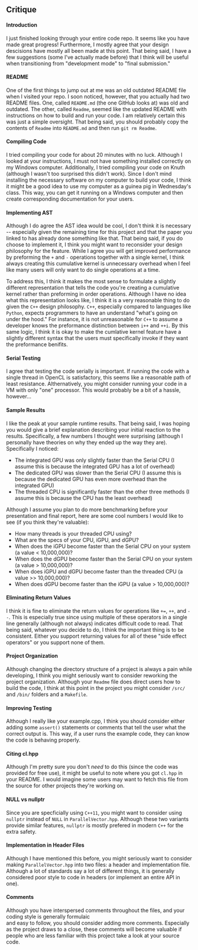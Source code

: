 
## Critique

#### Introduction
I just finished looking through your entire code repo. It seems like you have made great progress!
Furthermore, I mostly agree that your design descisions have mostly all been made at this point. That
being said, I have a few suggestions (some I've actually made before) that I think will be useful when
transitioning from "development mode" to "final submission."

#### README
One of the first things to jump out at me was an old outdated README file when I visited your repo.
I soon noticed, however, that you actually had two README files. One, called `README.md` (the one GitHub
looks at) was old and outdated. The other, called `Readme`, seemed like the updated README with instructions
on how to build and run your code. I am relatively certain this was just a simple oversight. That being said,
you should probably copy the contents of `Readme` into `README.md` and then run `git rm Readme`.

#### Compiling Code
I tried compiling your code for about 20 minutes with no luck. Although I looked at your instructions,
I must not have something installed correctly on my Windows computer. Additionally, I tried compiling your
code on Knuth (although I wasn't too surprised this didn't work). Since I don't mind installing the necessary
software on my computer to build your code, I think it might be a good idea to use my computer as a guinea
pig in Wednesday's class. This way, you can get it running on a Windows computer and then create 
corresponding documentation for your users.

#### Implementing AST
Although I do agree the AST idea would be cool, I don't think it is necessary -- especially given the
remaining time for this project and that the paper you linked to has already done something like that.
That being said, if you do choose to implement it, I think you might want to reconsider your
design philosophy for the feature. While I agree you will get improved performance by preforming the
`+` and `-` operations together with a single kernel, I think always creating this cumulative kernel is
unnecessary overhead when I feel like many users will only want to do single operations at a time.

To address this, I think it makes the most sense to formulate a slightly different representation that
tells the code you're creating a cumulative kernel rather than preforming in order operations. Although
I have no idea what this representation looks like, I think it is a very reasonable thing to do given the
`C++` design philosophy. `C++`, especially compared to languages like `Python`, expects programmers to
have an understand "what's going on under the hood." For instance, it is not unreasonable for `C++` to
assume a developer knows the preformance distinction between `i++` and `++i`. By this same logic, I think
it is okay to make the cumlative kernel feature have a slightly different syntax that the users must 
specifically invoke if they want the preformance benifits.

#### Serial Testing
I agree that testing the code serially is important. If running the code with a single thread in OpenCL is
satisfactory, this seems like a reasonable path of least resistance. Althernatively, you might consider
running your code in a VM with only "one" processor. This would probably be a bit of a hassle, however...

#### Sample Results
I like the peak at your sample runtime results. That being said, I was hoping you would give a brief 
explanation describing your initial reaction to the results. Specifically, a few numbers I thought were 
surprising (although I personally have theories on why they ended up the way they are). Specifically
I noticed:
   * The integrated GPU was only slightly faster than the Serial CPU (I assume this is because the integrated GPU has a lot of overhead)
   * The dedicated GPU was slower than the Serial CPU (I assume this is because the dedicated GPU has even more overhead than the integrated GPU)
   * The threaded CPU is significantly faster than the other three methods (I assume this is because the CPU has the least overhead)

Although I assume you plan to do more benchmarking before your presentation and final report, here are some
cool numbers I would like to see (if you think they're valuable):
   * How many threads is your threaded CPU using?
   * What are the specs of your CPU, iGPU, and dGPU?
   * When does the iGPU become faster than the Serial CPU on your system (a value < 10,000,000)?
   * When does the dGPU become faster than the Serial CPU on your system (a value > 10,000,000)?
   * When does iGPU and dGPU become faster than the threaded CPU (a value >> 10,000,000)?
   * When does dGPU become faster than the iGPU (a value > 10,000,000)?

#### Eliminating Return Values
I think it is fine to eliminate the return values for operations like `+=`, `++`, and `--`. This is 
especially true since using multiple of these operators in a single line generally (although not
always) indicates difficult code to read. That being said, whatever you decide to do, I think the
important thing is to be consistent. Either you support returning values for all of these "side effect 
operators" or you support none of them.

#### Project Organization
Although changing the directory structure of a project is always a pain while developing, I think you
might seriously want to consider reworking the project organization. Although your `Readme` file does
direct users how to build the code, I think at this point in the project you might consider `/src/`
and `/bin/` folders and a `Makefile`.

#### Improving Testing
Although I really like your example.cpp, I think you should consider either adding some `assert()`
statements or comments that tell the user what the correct output is. This way, if a user runs the
example code, they can know the code is behaving properly.

#### Citing cl.hpp
Although I'm pretty sure you don't _need_ to do this (since the code was provided for free use), it might be
useful to note where you got `cl.hpp` in your README. I would imagine some users may want to fetch this file
from the source for other projects they're working on.

#### NULL vs nullptr
Since you are specficially using `C++11`, you might want to consider using `nullptr` instead of `NULL` in
`ParallelVector.hpp`. Although these two variants provide similar features, `nullptr` is mostly prefered in
modern `C++` for the extra safety.

#### Implementation in Header Files
Although I have mentioned this before, you might seriously want to consider making `ParallelVector.hpp` into
two files: a header and implementation file. Although a lot of standards say a lot of different things, it 
is generally considered poor style to code in headers (or implement an entire API in one).

#### Comments
Although you have interspersed comments throughout the files, and your coding style is generally formulaic  
and easy to follow, you should consider adding more comments. Especially as the project draws to a close,
these comments will become valuable if people who are less familiar with this project take a look at your
source code.
